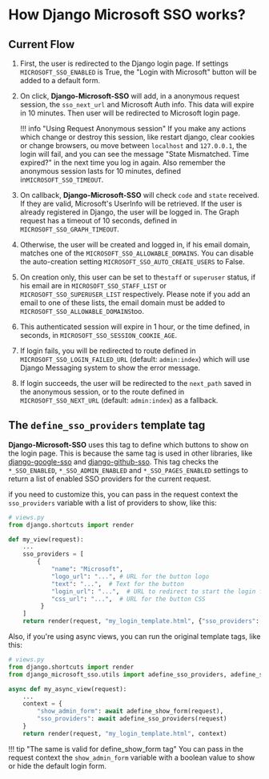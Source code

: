 # How Django Microsoft SSO works?

## Current Flow

1. First, the user is redirected to the Django login page. If settings `MICROSOFT_SSO_ENABLED` is True, the
"Login with Microsoft" button will be added to a default form.

2. On click, **Django-Microsoft-SSO** will add, in a anonymous request session, the `sso_next_url` and Microsoft Auth info.
This data will expire in 10 minutes. Then user will be redirected to Microsoft login page.

    !!! info "Using Request Anonymous session"
        If you make any actions which change or destroy this session, like restart django, clear cookies or change
        browsers, ou move between `localhost` and `127.0.0.1`, the login will fail, and you can see the message
        "State Mismatched. Time expired?" in the next time you log in again. Also remember the anonymous session
        lasts for 10 minutes, defined in`MICROSOFT_SSO_TIMEOUT`.

3. On callback, **Django-Microsoft-SSO** will check `code` and `state` received. If they are valid,
Microsoft's UserInfo will be retrieved. If the user is already registered in Django, the user
will be logged in. The Graph request has a timeout of 10 seconds, defined in `MICROSOFT_SSO_GRAPH_TIMEOUT`.

4. Otherwise, the user will be created and logged in, if his email domain,
matches one of the `MICROSOFT_SSO_ALLOWABLE_DOMAINS`. You can disable the auto-creation setting `MICROSOFT_SSO_AUTO_CREATE_USERS`
to False.

5. On creation only, this user can be set to the`staff` or `superuser` status, if his email are in `MICROSOFT_SSO_STAFF_LIST` or
`MICROSOFT_SSO_SUPERUSER_LIST` respectively. Please note if you add an email to one of these lists, the email domain
must be added to `MICROSOFT_SSO_ALLOWABLE_DOMAINS`too.

6. This authenticated session will expire in 1 hour, or the time defined, in seconds, in `MICROSOFT_SSO_SESSION_COOKIE_AGE`.

7.  If login fails, you will be redirected to route defined in `MICROSOFT_SSO_LOGIN_FAILED_URL` (default: `admin:index`)
which will use Django Messaging system to show the error message.

8. If login succeeds, the user will be redirected to the `next_path` saved in the anonymous session, or to the route
defined in `MICROSOFT_SSO_NEXT_URL` (default: `admin:index`) as a fallback.

## The `define_sso_providers` template tag
**Django-Microsoft-SSO** uses this tag to define which buttons to show on the login page. This is because the same tag is
used in other libraries, like [django-google-sso](https://github.com/megalus/django-google-sso) and
[django-github-sso](https://github.com/megalus/django-github-sso). This tag checks the `*_SSO_ENABLED`, `*_SSO_ADMIN_ENABLED`
and `*_SSO_PAGES_ENABLED` settings to return a list of enabled SSO providers for the current request.

if you need to customize this, you can pass in the request context the `sso_providers` variable with a list of providers to show, like this:

```python
# views.py
from django.shortcuts import render

def my_view(request):
    ...
    sso_providers = [
        {
            "name": "Microsoft",
            "logo_url": "...", # URL for the button logo
            "text": "...",  # Text for the button
            "login_url": "...",  # URL to redirect to start the login flow
            "css_url": "...",  # URL for the button CSS
         }
    ]
    return render(request, "my_login_template.html", {"sso_providers": sso_providers})
```

Also, if you're using async views, you can run the original template tags, like this:

```python
# views.py
from django.shortcuts import render
from django_microsoft_sso.utils import adefine_sso_providers, adefine_show_form

async def my_async_view(request):
    ...
    context = {
        "show_admin_form": await adefine_show_form(request),
        "sso_providers": await adefine_sso_providers(request)
    }
    return render(request, "my_login_template.html", context)
```

!!! tip "The same is valid for define_show_form tag"
    You can pass in the request context the `show_admin_form` variable with a boolean value to show or hide
    the default login form.
